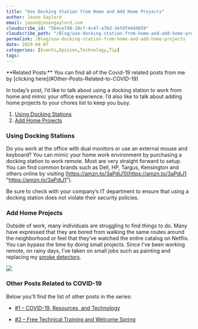 ```yaml
---
title: "Use Docking Station from Home and Add Home Projects"
author: Jason Gaylord
email: jason@jasongaylord.com
cloudscribe_id: "5b4ce748-10cf-4c47-a76d-3efdf44d4659"
cloudscribe_path: "/Blog/use-docking-station-from-home-and-add-home-projects"
permalink: /Blog/use-docking-station-from-home-and-add-home-projects
date: 2020-04-07
categories: [Events,Opinion,Technology,Tip]
tags: 
---
```


<div class="alert alert-primary">
**Related Posts:** You can find all of the Covid-19 related posts from me by [clicking here](#Other-Posts-Related-to-COVID-19)
</div>



In today’s post, I’d like to talk about using a docking station to work from home and mimic your office experience. I’d also like to talk about adding home projects to your chores list to keep you busy. 

1.  [Using Docking Stations](#Using-Docking-Stations)
2.  [Add Home Projects](#Add-Home-Projects)

### Using Docking Stations

Do you work at the office with dual monitors or use an external mouse and keyboard? You can mimic your home work environment by purchasing a docking station to work remote. Most are very straight forward to setup. You can find common brands such as Dell, HP, Targus, Kensington and others online by visiting [https://amzn.to/3aPdiJ1](https://amzn.to/3aPdiJ1 "https://amzn.to/3aPdiJ1"). 
<div class="alert alert-warning">Be sure to check with your company’s IT department to ensure that using a docking station does not violate their security policies.</div>

### Add Home Projects

Outside of work, many individuals are struggling to find things to do. Many have expressed that they are bored from walking the same routes around the neighborhood or feel that they’ve watched the entire catalog on Netflix. You can bypass the time by doing small projects. Since I’ve been working remote, on rainy days, I’ve taken on small jobs such as painting and replacing my [smoke detectors](https://amzn.to/2x8Vl9t). 

![](https://cdn.jasongaylord.com/images/2020/04/07/paint.jpg)

### Other Posts Related to COVID-19

Below you'll find the list of other posts in the series:

*   [#1 – COVID-19, Resources, and Technology](https://jasong.us/2wgSBqo)

*   [#2 – Free Technical Training and Welcome Spring](https://jasong.us/2XeHw3W)
